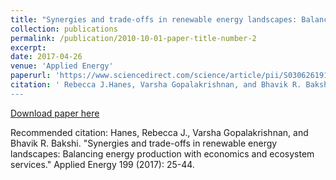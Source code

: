 ```yaml
---
title: "Synergies and trade-offs in renewable energy landscapes: Balancing energy production with economics and ecosystem services"
collection: publications
permalink: /publication/2010-10-01-paper-title-number-2
excerpt: 
date: 2017-04-26
venue: 'Applied Energy'
paperurl: 'https://www.sciencedirect.com/science/article/pii/S0306261917304786'
citation: ' Rebecca J.Hanes, Varsha Gopalakrishnan, and Bhavik R. Bakshi.'' 
---
```


[Download paper here](http://academicpages.github.io/files/paper2.pdf)

Recommended citation: Hanes, Rebecca J., Varsha Gopalakrishnan, and Bhavik R. Bakshi. "Synergies and trade-offs in renewable energy landscapes: Balancing energy production with economics and ecosystem services." Applied Energy 199 (2017): 25-44.

<div class='altmetric-embed' data-badge-type='donut' data-doi="10.1016/j.apenergy.2017.04.081"></div>
<script type='text/javascript' src='https://d1bxh8uas1mnw7.cloudfront.net/assets/embed.js'></script>
